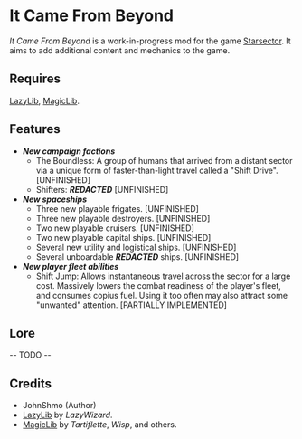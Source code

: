 # It Came From Beyond

*It Came From Beyond* is a work-in-progress mod for the game [Starsector](https://fractalsoftworks.com). It aims to add
additional content and mechanics to the game.

## Requires

[LazyLib](https://fractalsoftworks.com/forum/index.php?topic=5444.0), [MagicLib](https://fractalsoftworks.com/forum/index.php?topic=25868.0).

## Features

- ***New campaign factions***
  - The Boundless: A group of humans that arrived from a distant sector via a unique form of faster-than-light travel
  called a "Shift Drive". [UNFINISHED]
  - Shifters: ***REDACTED*** [UNFINISHED]
- ***New spaceships***
  - Three new playable frigates. [UNFINISHED]
  - Three new playable destroyers. [UNFINISHED]
  - Two new playable cruisers. [UNFINISHED]
  - Two new playable capital ships. [UNFINISHED]
  - Several new utility and logistical ships. [UNFINISHED]
  - Several unboardable ***REDACTED*** ships. [UNFINISHED]
- ***New player fleet abilities***
  - Shift Jump: Allows instantaneous travel across the sector
  for a large cost. Massively lowers the combat readiness of the player's fleet, and consumes copius fuel. Using it too
  often may also attract some "unwanted" attention. [PARTIALLY IMPLEMENTED]

## Lore

-- TODO --

## Credits

- JohnShmo (Author)
- [LazyLib](https://fractalsoftworks.com/forum/index.php?topic=5444.0) by *LazyWizard*.
- [MagicLib](https://fractalsoftworks.com/forum/index.php?topic=25868.0) by *Tartiflette*, *Wisp*, and others.
